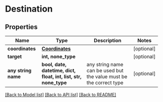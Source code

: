 # Destination


## Properties
Name | Type | Description | Notes
------------ | ------------- | ------------- | -------------
**coordinates** | [**Coordinates**](Coordinates.md) |  | [optional] 
**target** | **int, none_type** |  | [optional] 
**any string name** | **bool, date, datetime, dict, float, int, list, str, none_type** | any string name can be used but the value must be the correct type | [optional]

[[Back to Model list]](../README.md#documentation-for-models) [[Back to API list]](../README.md#documentation-for-api-endpoints) [[Back to README]](../README.md)


